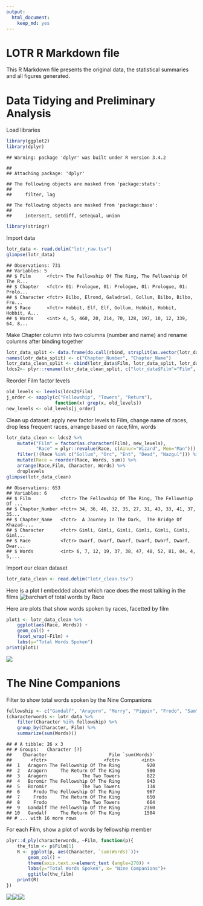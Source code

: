 ```yaml
---
output:
  html_document:
    keep_md: yes
---
```

LOTR R Markdown file
========================================================

This R Markdown file presents the original data, the statistical summaries and all figures generated.

# Data Tidying and Preliminary Analysis

Load libraries


```r
library(ggplot2)
library(dplyr)
```

```
## Warning: package 'dplyr' was built under R version 3.4.2
```

```
## 
## Attaching package: 'dplyr'
```

```
## The following objects are masked from 'package:stats':
## 
##     filter, lag
```

```
## The following objects are masked from 'package:base':
## 
##     intersect, setdiff, setequal, union
```

```r
library(stringr)
```

Import data


```r
lotr_data <- read.delim("lotr_raw.tsv")
glimpse(lotr_data)
```

```
## Observations: 731
## Variables: 5
## $ Film      <fctr> The Fellowship Of The Ring, The Fellowship Of The R...
## $ Chapter   <fctr> 01: Prologue, 01: Prologue, 01: Prologue, 01: Prolo...
## $ Character <fctr> Bilbo, Elrond, Galadriel, Gollum, Bilbo, Bilbo, Fro...
## $ Race      <fctr> Hobbit, Elf, Elf, Gollum, Hobbit, Hobbit, Hobbit, A...
## $ Words     <int> 4, 5, 460, 20, 214, 70, 128, 197, 10, 12, 339, 64, 8...
```

Make Chapter column into two columns (number and name) and rename columns after binding together


```r
lotr_data_split <- data.frame(do.call(rbind, strsplit(as.vector(lotr_data$Chapter), split = ":")))
names(lotr_data_split) <- c("Chapter_Number", "Chapter_Name")
lotr_data_clean_split <- cbind(lotr_data$Film, lotr_data_split, lotr_data$Character, lotr_data$Race, lotr_data$Words)
ldcs2<- plyr::rename(lotr_data_clean_split, c("lotr_data$Film"="Film", "lotr_data$Character"="Character", "lotr_data$Race"="Race", "lotr_data$Words"="Words"))
```

Reorder Film factor levels


```r
old_levels <- levels(ldcs2$Film)
j_order <- sapply(c("Fellowship", "Towers", "Return"),
				  function(x) grep(x, old_levels))
new_levels <- old_levels[j_order]
```

Clean up dataset: apply new factor levels to Film, change name of races, drop less frequent races, arrange based on race,film, words


```r
lotr_data_clean <- ldcs2 %>% 
	mutate("Film" = factor(as.character(Film), new_levels),
		   "Race" = plyr::revalue(Race, c(Ainur="Wizard", Men="Man"))) %>% 
	filter(!(Race %in% c("Gollum", "Orc", "Ent", "Dead", "Nazgul"))) %>% 
	mutate(Race = reorder(Race, Words, sum)) %>% 
	arrange(Race,Film, Character, Words) %>% 
	droplevels
glimpse(lotr_data_clean)
```

```
## Observations: 653
## Variables: 6
## $ Film           <fctr> The Fellowship Of The Ring, The Fellowship Of ...
## $ Chapter_Number <fctr> 34, 36, 46, 32, 35, 27, 31, 43, 33, 41, 37, 35...
## $ Chapter_Name   <fctr>  A Journey In The Dark,  The Bridge Of Khazad-...
## $ Character      <fctr> Gimli, Gimli, Gimli, Gimli, Gimli, Gimli, Giml...
## $ Race           <fctr> Dwarf, Dwarf, Dwarf, Dwarf, Dwarf, Dwarf, Dwar...
## $ Words          <int> 6, 7, 12, 19, 37, 38, 47, 48, 52, 81, 84, 4, 5,...
```

Import our clean dataset

```r
lotr_data_clean <- read.delim("lotr_clean.tsv")
```

Here is a plot I embedded about which race does the most talking in the films
![barchart of total words by Race](barchart_total-words-by-race.png)

Here are plots that show words spoken by races, facetted by film


```r
plot1 <- lotr_data_clean %>% 
	ggplot(aes(Race, Words)) + 
	geom_col() +
	facet_wrap(~Film) +
	labs(y="Total Words Spoken") 
print(plot1)
```

![](Step04-lotrreport_files/figure-html/unnamed-chunk-7-1.png)<!-- -->

# The Nine Companions

Filter to show total words spoken by the Nine Companions


```r
fellowship <- c("Gandalf", "Aragorn", "Merry", "Pippin", "Frodo", "Sam", "Gimli", "Legolas", "Boromir")
(characterwords <- lotr_data %>% 
	filter(Character %in% fellowship) %>% 
	group_by(Character, Film) %>% 
	summarize(sum(Words)))
```

```
## # A tibble: 26 x 3
## # Groups:   Character [?]
##    Character                       Film `sum(Words)`
##       <fctr>                     <fctr>        <int>
##  1   Aragorn The Fellowship Of The Ring          920
##  2   Aragorn     The Return Of The King          580
##  3   Aragorn             The Two Towers          822
##  4   Boromir The Fellowship Of The Ring          943
##  5   Boromir             The Two Towers          134
##  6     Frodo The Fellowship Of The Ring          967
##  7     Frodo     The Return Of The King          650
##  8     Frodo             The Two Towers          664
##  9   Gandalf The Fellowship Of The Ring         2360
## 10   Gandalf     The Return Of The King         1504
## # ... with 16 more rows
```

For each Film, show a plot of words by fellowship member


```r
plyr::d_ply(characterwords, ~Film, function(p){
	the_film <- p$Film[1]
	R <- ggplot(p, aes(Character, `sum(Words)`))+ 
		geom_col() +
		theme(axis.text.x=element_text (angle=270)) +
		labs(y="Total Words Spoken", x= "Nine Companions")+
		ggtitle(the_film)
	print(R)
})
```

![](Step04-lotrreport_files/figure-html/unnamed-chunk-9-1.png)<!-- -->![](Step04-lotrreport_files/figure-html/unnamed-chunk-9-2.png)<!-- -->![](Step04-lotrreport_files/figure-html/unnamed-chunk-9-3.png)<!-- -->


